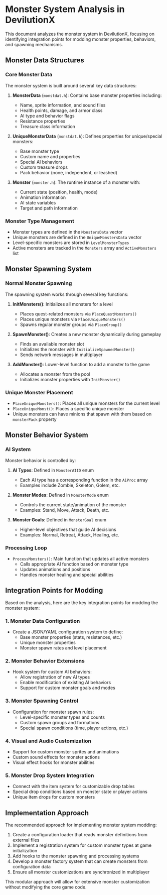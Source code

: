# Monster System Analysis in DevilutionX

This document analyzes the monster system in DevilutionX, focusing on identifying integration points for modding monster properties, behaviors, and spawning mechanisms.

## Monster Data Structures

### Core Monster Data

The monster system is built around several key data structures:

1. **MonsterData** (`monstdat.h`): Contains base monster properties including:
   - Name, sprite information, and sound files
   - Health points, damage, and armor class
   - AI type and behavior flags
   - Resistance properties
   - Treasure class information

2. **UniqueMonsterData** (`monstdat.h`): Defines properties for unique/special monsters:
   - Base monster type
   - Custom name and properties
   - Special AI behaviors
   - Custom treasure drops
   - Pack behavior (none, independent, or leashed)

3. **Monster** (`monster.h`): The runtime instance of a monster with:
   - Current state (position, health, mode)
   - Animation information
   - AI state variables
   - Target and path information

### Monster Type Management

- Monster types are defined in the `MonstersData` vector
- Unique monsters are defined in the `UniqueMonstersData` vector
- Level-specific monsters are stored in `LevelMonsterTypes`
- Active monsters are tracked in the `Monsters` array and `ActiveMonsters` list

## Monster Spawning System

### Normal Monster Spawning

The spawning system works through several key functions:

1. **InitMonsters()**: Initializes all monsters for a level
   - Places quest-related monsters via `PlaceQuestMonsters()`
   - Places unique monsters via `PlaceUniqueMonsters()`
   - Spawns regular monster groups via `PlaceGroup()`

2. **SpawnMonster()**: Creates a new monster dynamically during gameplay
   - Finds an available monster slot
   - Initializes the monster with `InitializeSpawnedMonster()`
   - Sends network messages in multiplayer

3. **AddMonster()**: Lower-level function to add a monster to the game
   - Allocates a monster from the pool
   - Initializes monster properties with `InitMonster()`

### Unique Monster Placement

- `PlaceUniqueMonsters()`: Places all unique monsters for the current level
- `PlaceUniqueMonst()`: Places a specific unique monster
- Unique monsters can have minions that spawn with them based on `monsterPack` property

## Monster Behavior System

### AI System

Monster behavior is controlled by:

1. **AI Types**: Defined in `MonsterAIID` enum
   - Each AI type has a corresponding function in the `AiProc` array
   - Examples include Zombie, Skeleton, Golem, etc.

2. **Monster Modes**: Defined in `MonsterMode` enum
   - Controls the current state/animation of the monster
   - Examples: Stand, Move, Attack, Death, etc.

3. **Monster Goals**: Defined in `MonsterGoal` enum
   - Higher-level objectives that guide AI decisions
   - Examples: Normal, Retreat, Attack, Healing, etc.

### Processing Loop

- `ProcessMonsters()`: Main function that updates all active monsters
  - Calls appropriate AI function based on monster type
  - Updates animations and positions
  - Handles monster healing and special abilities

## Integration Points for Modding

Based on the analysis, here are the key integration points for modding the monster system:

### 1. Monster Data Configuration

- Create a JSON/YAML configuration system to define:
  - Base monster properties (stats, resistances, etc.)
  - Unique monster properties
  - Monster spawn rates and level placement

### 2. Monster Behavior Extensions

- Hook system for custom AI behaviors:
  - Allow registration of new AI types
  - Enable modification of existing AI behaviors
  - Support for custom monster goals and modes

### 3. Monster Spawning Control

- Configuration for monster spawn rules:
  - Level-specific monster types and counts
  - Custom spawn groups and formations
  - Special spawn conditions (time, player actions, etc.)

### 4. Visual and Audio Customization

- Support for custom monster sprites and animations
- Custom sound effects for monster actions
- Visual effect hooks for monster abilities

### 5. Monster Drop System Integration

- Connect with the item system for customizable drop tables
- Special drop conditions based on monster state or player actions
- Unique item drops for custom monsters

## Implementation Approach

The recommended approach for implementing monster system modding:

1. Create a configuration loader that reads monster definitions from external files
2. Implement a registration system for custom monster types at game initialization
3. Add hooks to the monster spawning and processing systems
4. Develop a monster factory system that can create monsters from configuration data
5. Ensure all monster customizations are synchronized in multiplayer

This modular approach will allow for extensive monster customization without modifying the core game code.
